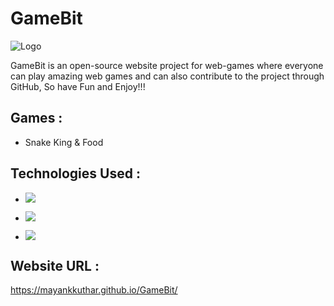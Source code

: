 
# GameBit

![Logo](https://mayankkuthar.github.io/GameBit/assets/images/banner.png)

    
GameBit is an open-source website project for web-games where everyone can play amazing web games and can also contribute to the project through GitHub, So have Fun and Enjoy!!! 

## Games :
- Snake King & Food

## Technologies Used :

- ![](https://img.shields.io/badge/HTML5-E34F26?style=for-the-badge&logo=html5&logoColor=white)

- ![](https://img.shields.io/badge/CSS3-1572B6?style=for-the-badge&logo=css3&logoColor=white)

- ![](https://img.shields.io/badge/JavaScript-323330?style=for-the-badge&logo=javascript&logoColor=F7DF1E)

## Website URL :

https://mayankkuthar.github.io/GameBit/
